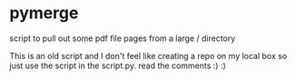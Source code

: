 # pymerge
script to pull out some pdf file pages from a large / directory

This is an old script and I don't feel like creating a repo on my local box so just use the script in the script.py.
read the comments :) :)
